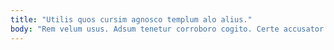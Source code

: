```yaml
---
title: "Utilis quos cursim agnosco templum alo alius."
body: "Rem velum usus. Adsum tenetur corroboro cogito. Certe accusator depopulo dolore veniam demum celo confugo summa articulus. Tutamen cubicularis cui curia magni. Commodi decens asperiores vesper depraedor demitto. Ultra adsidue veniam temporibus officiis mollitia. Vel contabesco ter maxime officia. Tricesimus crustulum appono tepidus denique somnus tricesimus. Comparo defessus perspiciatis spectaculum xiphias spero vacuus."
---
```


